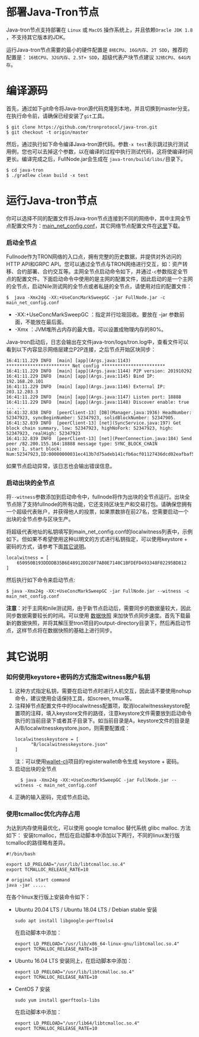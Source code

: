 # 部署Java-Tron节点
Java-tron节点支持部署在 `Linux` 或 `MacOS` 操作系统上，并且依赖`Oracle JDK 1.8` ，不支持其它版本的JDK。

运行Java-tron节点需要的最小的硬件配置是 `8核CPU`、`16G内存`、`2T SDD`，推荐的配置是： `16核CPU`、`32G内存`、`2.5T+ SDD`，超级代表产块节点建议 `32核CPU`、`64G内存`。

# 编译源码
首先，通过如下git命令将Java-tron源代码克隆到本地，并且切换到master分支。在执行命令前，请确保已经安装了`git`工具。

```
$ git clone https://github.com/tronprotocol/java-tron.git
$ git checkout -t origin/master
```

然后，通过执行如下命令编译Java-tron源代码。参数`-x test`表示跳过执行测试用例，您也可以去掉这个参数，以在编译的过程中执行测试代码，这将使编译时间更长。编译完成之后，FullNode.jar会生成在 `java-tron/build/libs/`目录下。
  
```
$ cd java-tron
$ ./gradlew clean build -x test
```
    
 

# 运行Java-tron节点

你可以选择不同的配置文件将Java-tron节点连接到不同的网络中，其中主网全节点配置文件为：[main_net_config.conf](https://github.com/tronprotocol/tron-deployment/blob/master/main_net_config.conf)，其它网络节点配置文件在[这里](https://github.com/tronprotocol/tron-deployment)下载。

### 启动全节点

Fullnode作为TRON网络的入口点，拥有完整的历史数据，并提供对外访问的HTTP API和GRPC API。您可以通过全节点与TRON网络进行交互，如：资产转移、合约部署、合约交互等。主网全节点启动命令如下，并通过`-c`参数指定全节点的配置文件。下面启动命令中使用的是主网的配置文件，因此启动的是一个主网的全节点，启动Nile测试网的全节点或者私链的全节点，请使用对应的配置文件：

````
$  java -Xmx24g -XX:+UseConcMarkSweepGC -jar FullNode.jar -c main_net_config.conf
````

* -XX:+UseConcMarkSweepGC  ：指定并行垃圾回收。要放在 -jar 参数前面，不能放在最后面。
* -Xmx  ：JVM堆所占内存的最大值，可以设置成物理内存的80%。

Java-tron启动后，日志会输出在文件java-tron/logs/tron.log中，查看文件可以看到以下内容显示网络层建立P2P连接，之后节点开始区块同步：
```
16:41:11.229 INFO  [main] [app](Args.java:1143) ************************ Net config ************************
16:41:11.229 INFO  [main] [app](Args.java:1144) P2P version: 201910292
16:41:11.229 INFO  [main] [app](Args.java:1145) Bind IP: 192.168.20.101
16:41:11.229 INFO  [main] [app](Args.java:1146) External IP: 203.12.203.3
16:41:11.229 INFO  [main] [app](Args.java:1147) Listen port: 18888
16:41:11.229 INFO  [main] [app](Args.java:1148) Discover enable: true
... ...
16:41:32.838 INFO  [peerClient-13] [DB](Manager.java:1936) HeadNumber: 52347923, syncBeginNumber: 52347923, solidBlockNumber: 52347905.
16:41:32.839 INFO  [peerClient-13] [net](SyncService.java:197) Get block chain summary, low: 52347923, highNoFork: 52347923, high: 52347923, realHigh: 52347923
16:41:32.839 INFO  [peerClient-13] [net](PeerConnection.java:184) Send peer /82.200.155.164:18888 message type: SYNC_BLOCK_CHAIN
size: 1, start block: Num:52347923,ID:00000000031ec413b7d75adeb141cfb6acf01127436dcd02eafbaf58df07f9e5
```
如果节点启动异常，该日志也会输出错误信息。

### 启动出块的全节点

将`--witness`参数添加到启动命令中，fullnode将作为出块的全节点运行。出块全节点除了支持fullnode的所有功能，它还支持区块生产和交易打包。请确保您拥有一个超级代表账户，并获得他人的投票，如果票数排在前27名，您需要启动一个出块的全节点参与区块生产。

将超级代表地址的私钥填写到main_net_config.conf的localwitness列表中，示例如下。但如果不希望使用这种以明文的方式进行私钥指定，可以使用keystore + 密码的方式，请参考下面[其它说明](#_3)。

```
localwitness = [
    650950B193DDDDB35B6E48912DD28F7AB0E7140C1BFDEFD493348F02295BD812
]
```

然后执行如下命令来启动节点:

```
$ java -Xmx24g -XX:+UseConcMarkSweepGC -jar FullNode.jar --witness -c main_net_config.conf
```

**注意**：对于主网和nile测试网，由于新节点启动后，需要同步的数据量较大，因此同步数据需要较长的时间。可以使用 [数据快照](../backup_restore/#_5) 来加快节点同步速度。首先下载最新的数据快照，并将其解压至tron项目的output-directory目录下，然后再启动节点，这样节点将在数据快照的基础上进行同步。

# 其它说明
### 如何使用keystore+密码的方式指定witness账户私钥

1. 这种方式指定私钥，需要在启动节点时进行人机交互，因此请不要使用nohup命令，建议使用会话保持工具，如screen, tmux等。
2. 注释掉节点配置文件中的localwitness配置项，取消localwitnesskeystore配置项的注释，填入keystore文件的路径，注意keystore文件需要放到启动命令执行的当前目录下或者其子目录下。如当前目录是A，keystore文件的目录是A/B/localwitnesskeystore.json，则需要配置成：
    ```
    localwitnesskeystore = [
          "B/localwitnesskeystore.json"
    ]
    ```
    注：可以使用[wallet-cli](https://github.com/tronprotocol/wallet-cli.git)项目的registerwallet命令生成 keystore + 密码。
3. 启动出块的全节点
    ```
      $ java -Xmx24g -XX:+UseConcMarkSweepGC -jar FullNode.jar --witness -c main_net_config.conf
    ```
4. 正确的输入密码，完成节点启动。



### 使用tcmalloc优化内存占用

为达到内存使用最优化，可以使用 google tcmalloc 替代系统 glibc malloc. 方法如下：
安装tcmalloc，然后在启动脚本中添加以下两行，不同的linux发行版tcmalloc的路径略有差异。
```
#!/bin/bash

export LD_PRELOAD="/usr/lib/libtcmalloc.so.4"
export TCMALLOC_RELEASE_RATE=10

# original start command
java -jar .....
```

在各个linux发行版上安装命令如下：

* Ubuntu 20.04 LTS / Ubuntu 18.04 LTS / Debian stable
    安装

    ```
    sudo apt install libgoogle-perftools4
    ```

    在启动脚本中添加：

    ```
    export LD_PRELOAD="/usr/lib/x86_64-linux-gnu/libtcmalloc.so.4"
    export TCMALLOC_RELEASE_RATE=10
    ```

* Ubuntu 16.04 LTS
    安装同上，在启动脚本中添加：

    ```
    export LD_PRELOAD="/usr/lib/libtcmalloc.so.4"
    export TCMALLOC_RELEASE_RATE=10
    ```

* CentOS 7
  安装
    ```
    sudo yum install gperftools-libs
    ```
    在启动脚本中添加：
    ```
    export LD_PRELOAD="/usr/lib64/libtcmalloc.so.4"
    export TCMALLOC_RELEASE_RATE=10
    ```
